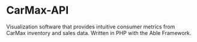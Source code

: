# CarMax-API
Visualization software that provides intuitive consumer metrics from CarMax inventory and sales data. Written in PHP with the Able Framework.
